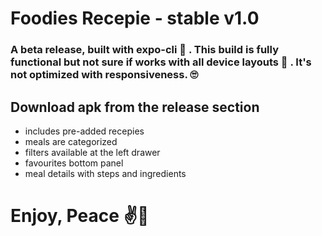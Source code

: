 # Foodies Recepie - stable v1.0

### A beta release, built with expo-cli :partying_face: . This build is fully functional but not sure if works with all device layouts :grimacing: . It's not optimized with responsiveness. :roll_eyes:

## Download apk from the release section

- includes pre-added recepies
- meals are categorized
- filters available at the left drawer
- favourites bottom panel
- meal details with steps and ingredients

# Enjoy, Peace :v::partying_face:
